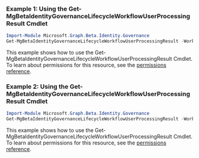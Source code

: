 ### Example 1: Using the Get-MgBetaIdentityGovernanceLifecycleWorkflowUserProcessingResult Cmdlet
```powershell
Import-Module Microsoft.Graph.Beta.Identity.Governance
Get-MgBetaIdentityGovernanceLifecycleWorkflowUserProcessingResult -WorkflowId $workflowId
```
This example shows how to use the Get-MgBetaIdentityGovernanceLifecycleWorkflowUserProcessingResult Cmdlet.
To learn about permissions for this resource, see the [permissions reference](/graph/permissions-reference).
### Example 2: Using the Get-MgBetaIdentityGovernanceLifecycleWorkflowUserProcessingResult Cmdlet
```powershell
Import-Module Microsoft.Graph.Beta.Identity.Governance
Get-MgBetaIdentityGovernanceLifecycleWorkflowUserProcessingResult -WorkflowId $workflowId -UserProcessingResultId $userProcessingResultId
```
This example shows how to use the Get-MgBetaIdentityGovernanceLifecycleWorkflowUserProcessingResult Cmdlet.
To learn about permissions for this resource, see the [permissions reference](/graph/permissions-reference).
